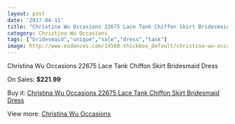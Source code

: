 ```yaml
---
layout: post
date: '2017-04-11'
title: "Christina Wu Occasions 22675 Lace Tank Chiffon Skirt Bridesmaid Dress"
category: Christina Wu Occasions
tags: ["bridesmaid","unique","sale","dress","tank"]
image: http://www.eudances.com/14560-thickbox_default/christina-wu-occasions-22675-lace-tank-chiffon-skirt-bridesmaid-dress.jpg
---
```

Christina Wu Occasions 22675 Lace Tank Chiffon Skirt Bridesmaid Dress

On Sales: **$221.99**
<a href="https://www.eudances.com/en/christina-wu-occasions/4358-christina-wu-occasions-22675-lace-tank-chiffon-skirt-bridesmaid-dress.html"><amp-img layout="responsive" width="600" height="600" src="//www.eudances.com/14560-thickbox_default/christina-wu-occasions-22675-lace-tank-chiffon-skirt-bridesmaid-dress.jpg" alt="Christina Wu Occasions 22675 Lace Tank Chiffon Skirt Bridesmaid Dress 0" /></a>
<a href="https://www.eudances.com/en/christina-wu-occasions/4358-christina-wu-occasions-22675-lace-tank-chiffon-skirt-bridesmaid-dress.html"><amp-img layout="responsive" width="600" height="600" src="//www.eudances.com/14563-thickbox_default/christina-wu-occasions-22675-lace-tank-chiffon-skirt-bridesmaid-dress.jpg" alt="Christina Wu Occasions 22675 Lace Tank Chiffon Skirt Bridesmaid Dress 1" /></a>
<a href="https://www.eudances.com/en/christina-wu-occasions/4358-christina-wu-occasions-22675-lace-tank-chiffon-skirt-bridesmaid-dress.html"><amp-img layout="responsive" width="600" height="600" src="//www.eudances.com/14562-thickbox_default/christina-wu-occasions-22675-lace-tank-chiffon-skirt-bridesmaid-dress.jpg" alt="Christina Wu Occasions 22675 Lace Tank Chiffon Skirt Bridesmaid Dress 2" /></a>
<a href="https://www.eudances.com/en/christina-wu-occasions/4358-christina-wu-occasions-22675-lace-tank-chiffon-skirt-bridesmaid-dress.html"><amp-img layout="responsive" width="600" height="600" src="//www.eudances.com/14561-thickbox_default/christina-wu-occasions-22675-lace-tank-chiffon-skirt-bridesmaid-dress.jpg" alt="Christina Wu Occasions 22675 Lace Tank Chiffon Skirt Bridesmaid Dress 3" /></a>

Buy it: [Christina Wu Occasions 22675 Lace Tank Chiffon Skirt Bridesmaid Dress](https://www.eudances.com/en/christina-wu-occasions/4358-christina-wu-occasions-22675-lace-tank-chiffon-skirt-bridesmaid-dress.html "Christina Wu Occasions 22675 Lace Tank Chiffon Skirt Bridesmaid Dress")

View more: [Christina Wu Occasions](https://www.eudances.com/en/59-christina-wu-occasions "Christina Wu Occasions")